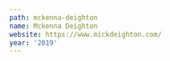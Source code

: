 ```yaml
---
path: mckenna-deighton
name: Mckenna Deighton
website: https://www.mickdeighton.com/
year: '2019'
---
```


